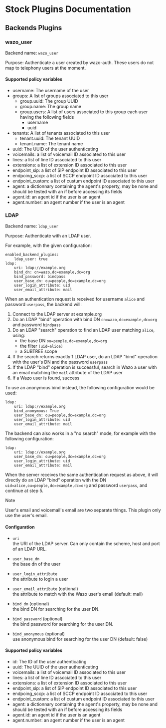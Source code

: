 # Stock Plugins Documentation

## Backends Plugins

### wazo\_user

Backend name: `wazo_user`

Purpose: Authenticate a user created by wazo-auth. These users do not
map to telephony users at the moment.

#### Supported policy variables

  - username: The username of the user
  - groups: A list of groups associated to this user
      - group.uuid: The group UUID
      - group.name: The group name
      - group.users: A list of users associated to this group each user
        having the following fields
          - username
          - uuid
  - tenants: A list of tenants associated to this user
      - tenant.uuid: The tenant UUID
      - tenant.name: The tenant name
  - uuid: The UUID of the user authenticating
  - voicemails: a list of voicemail ID associated to this user
  - lines: a list of line ID associated to this user
  - extensions: a list of extension ID associated to this user
  - endpoint\_sip: a list of SIP endpoint ID associated to this user
  - endpoing\_sccp: a list of SCCP endpoint ID associated to this user
  - endpoint\_custom: a list of custum endpoint ID associated to this
    user
  - agent: a dictionnary containing the agent's property, may be none
    and should be tested with an if before accessing its fields
  - agent.id: an agent id if the user is an agent
  - agent.number: an agent number if the user is an agent

### LDAP

Backend name: `ldap_user`

Purpose: Authenticate with an LDAP user.

For example, with the given configuration:

``` sourceCode yaml
enabled_backend_plugins:
    ldap_user: true
ldap:
    uri: ldap://example.org
    bind_dn: cn=wazo,dc=example,dc=org
    bind_password: bindpass
    user_base_dn: ou=people,dc=example,dc=org
    user_login_attribute: uid
    user_email_attribute: mail
```

When an authentication request is received for username `alice` and
password `userpass`, the backend will:

1.  Connect to the LDAP server at example.org
2.  Do an LDAP "bind" operation with bind DN `cn=wazo,dc=example,dc=org`
    and password `bindpass`
3.  Do an LDAP "search" operation to find an LDAP user matching `alice`,
    using:
      - the base DN `ou=people,dc=example,dc=org`
      - the filter `(uid=alice)`
      - a SUBTREE scope
4.  If the search returns exactly 1 LDAP user, do an LDAP "bind"
    operation with the user's DN and the password `userpass`
5.  If the LDAP "bind" operation is successful, search in Wazo a user
    with an email matching the `mail` attribute of the LDAP user
6.  If a Wazo user is found, success

To use an anonymous bind instead, the following configuration would be
used:

``` sourceCode yaml
ldap:
    uri: ldap://example.org
    bind_anonymous: True
    user_base_dn: ou=people,dc=example,dc=org
    user_login_attribute: uid
    user_email_attribute: mail
```

The backend can also works in a "no search" mode, for example with the
following configuration:

``` sourceCode yaml
ldap:
    uri: ldap://example.org
    user_base_dn: ou=people,dc=example,dc=org
    user_login_attribute: uid
    user_email_attribute: mail
```

When the server receives the same authentication request as above, it
will directly do an LDAP "bind" operation with the DN
`uid=alice,ou=people,dc=example,dc=org` and password `userpass`, and
continue at step 5.

<div class="note">

<div class="admonition-title">

Note

</div>

User's email and voicemail's email are two separate things. This plugin
only use the user's email.

</div>

#### Configuration

  - `uri`  
    the URI of the LDAP server. Can only contain the scheme, host and
    port of an LDAP URL.

  - `user_base_dn`  
    the base dn of the user

  - `user_login_attribute`  
    the attribute to login a user

  - `user_email_attribute` (optional)  
    the attribute to match with the Wazo user's email (default: mail)

  - `bind_dn` (optional)  
    the bind DN for searching for the user DN.

  - `bind_password` (optional)  
    the bind password for searching for the user DN.

  - `bind_anonymous` (optional)  
    use anonymous bind for searching for the user DN (default: false)

#### Supported policy variables

  - id: The ID of the user authenticating
  - uuid: The UUID of the user authenticating
  - voicemails: a list of voicemail ID associated to this user
  - lines: a list of line ID associated to this user
  - extensions: a list of extension ID associated to this user
  - endpoint\_sip: a list of SIP endpoint ID associated to this user
  - endpoing\_sccp: a list of SCCP endpoint ID associated to this user
  - endpoint\_custom: a list of custum endpoint ID associated to this
    user
  - agent: a dictionnary containing the agent's property, may be none
    and should be tested with an if before accessing its fields
  - agent.id: an agent id if the user is an agent
  - agent.number: an agent number if the user is an agent
